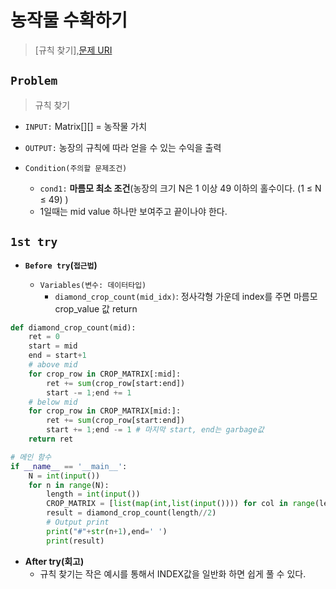 # 농작물 수확하기
> [규칙 찾기],[문제 URI](https://swexpertacademy.com/main/talk/solvingClub/problemView.do?solveclubId=AV6kld8aisgDFASb&contestProbId=AV7GLXqKAWYDFAXB&probBoxId=AV6kld8aiskDFASb&type=PROBLEM&problemBoxTitle=%EC%82%BC%EC%84%B1%EC%8B%9C%ED%97%98%EB%8C%80%EB%B9%84+%EA%B8%B0%EB%B3%B8%EB%AC%B8%EC%A0%9C%EB%AA%A8%EC%9D%8C%28%EB%82%9C%EC%9D%B4%EB%8F%84+1~3%29&problemBoxCnt=15)

## `Problem`
> 규칙 찾기
- `INPUT:`  Matrix[][] = 농작물 가치
- `OUTPUT:` 농장의 규칙에 따라 얻을 수 있는 수익을 출력

- `Condition(주의할 문제조건)`
    - `cond1:` **마름모 최소 조건**(농장의 크기 N은 1 이상 49 이하의 홀수이다. (1 ≤ N ≤ 49) )
    - 1일때는 mid value 하나만 보여주고 끝이나야 한다.

## `1st try`
- **`Before try`(`접근법`)**

  - `Variables(변수: 데이터타입)`
    - `diamond_crop_count(mid_idx)`: 정사각형 가운데 index를 주면 마름모 crop_value 값 return
  
```python
def diamond_crop_count(mid):
    ret = 0
    start = mid 
    end = start+1
    # above mid
    for crop_row in CROP_MATRIX[:mid]:
        ret += sum(crop_row[start:end])
        start -= 1;end += 1
    # below mid
    for crop_row in CROP_MATRIX[mid:]:
        ret += sum(crop_row[start:end])
        start += 1;end -= 1 # 마지막 start, end는 garbage값
    return ret

# 메인 함수
if __name__ == '__main__':
    N = int(input())
    for n in range(N):
        length = int(input())
        CROP_MATRIX = [list(map(int,list(input()))) for col in range(length)]
        result = diamond_crop_count(length//2)
        # Output print
        print("#"+str(n+1),end=' ')
        print(result)
```

- **After try(회고)**
    - 규칙 찾기는 작은 예시를 통해서 INDEX값을 일반화 하면 쉽게 풀 수 있다.

